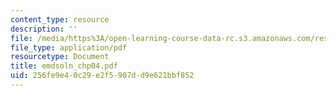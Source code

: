 ```yaml
---
content_type: resource
description: ''
file: /media/https%3A/open-learning-course-data-rc.s3.amazonaws.com/res-6-003-electromechanical-dynamics-spring-2009/256fe9e40c29e2f5907dd9e621bbf852_emdsoln_chp04.pdf
file_type: application/pdf
resourcetype: Document
title: emdsoln_chp04.pdf
uid: 256fe9e4-0c29-e2f5-907d-d9e621bbf852
---
```

